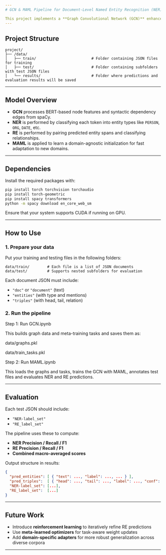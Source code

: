 ```yaml
---
# GCN & MAML Pipeline for Document-Level Named Entity Recognition (NER) and Relation Extraction (RE)

This project implements a **Graph Convolutional Network (GCN)** enhanced with **Model-Agnostic Meta-Learning (MAML)** to perform document-level NER and RE. It processes documents into graphs, applies BERT-based embeddings, trains using GCNs, and then fine-tunes the model with MAML to better generalize across domains.
---
```


## Project Structure

```
project/
├── /data/
│   ├── train/                         # Folder containing JSON files for training
│   ├── test/                          # Folder containing subfolders with test JSON files
│   └── results/                       # Folder where predictions and evaluation results will be saved
```

---

## Model Overview

- **GCN** processes BERT-based node features and syntactic dependency edges from spaCy.
- **NER** is performed by classifying each token into entity types like `PERSON`, `ORG`, `DATE`, etc.
- **RE** is performed by pairing predicted entity spans and classifying relationships.
- **MAML** is applied to learn a domain-agnostic initialization for fast adaptation to new domains.

---

## Dependencies

Install the required packages with:

```bash
pip install torch torchvision torchaudio
pip install torch-geometric
pip install spacy transformers
python -m spacy download en_core_web_sm
```

Ensure that your system supports CUDA if running on GPU.

---

## How to Use

### 1. Prepare your data

Put your training and testing files in the following folders:

```
data/train/        # Each file is a list of JSON documents
data/test/         # Supports nested subfolders for evaluation
```

Each document JSON must include:

- `"doc"` or `"document"` (text)
- `"entities"` (with type and mentions)
- `"triples"` (with head, tail, relation)

### 2. Run the pipeline

Step 1: Run GCN.ipynb

This builds graph data and meta-training tasks and saves them as:

data/graphs.pkl

data/train_tasks.pkl

Step 2: Run MAML.ipynb

This loads the graphs and tasks, trains the GCN with MAML, annotates test files and evaluates NER and RE predictions.

---

## Evaluation

Each test JSON should include:

- `"NER-label_set"`
- `"RE_label_set"`

The pipeline uses these to compute:

- **NER Precision / Recall / F1**
- **RE Precision / Recall / F1**
- **Combined macro-averaged scores**

Output structure in results:

```json
{
  "pred_entities": [ { "text": ..., "label": ..., ... } ],
  "pred_triples":  [ { "head": ..., "tail": ..., "label": ..., "conf": ... } ],
  "NER-label_set": [...],
  "RE_label_set":  [...]
}
```

---

## Future Work

- Introduce **reinforcement learning** to iteratively refine RE predictions
- Use **meta-learned optimizers** for task-aware weight updates
- Add **domain-specific adapters** for more robust generalization across diverse corpora

---
